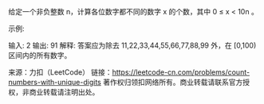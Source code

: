 给定一个非负整数 n，计算各位数字都不同的数字 x 的个数，其中 0 ≤ x < 10n 。

示例:

输入: 2
输出: 91 
解释: 答案应为除去 11,22,33,44,55,66,77,88,99 外，在 [0,100) 区间内的所有数字。

来源：力扣（LeetCode）
链接：https://leetcode-cn.com/problems/count-numbers-with-unique-digits
著作权归领扣网络所有。商业转载请联系官方授权，非商业转载请注明出处。